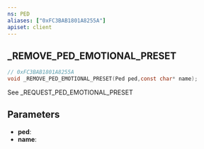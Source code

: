 ```yaml
---
ns: PED
aliases: ["0xFC3BAB1801A8255A"]
apiset: client
---
```

## _REMOVE_PED_EMOTIONAL_PRESET

```c
// 0xFC3BAB1801A8255A
void _REMOVE_PED_EMOTIONAL_PRESET(Ped ped,const char* name);
```

See _REQUEST_PED_EMOTIONAL_PRESET

## Parameters
* **ped**:
* **name**: